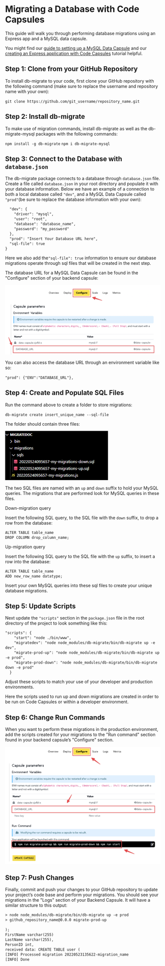 # Migrating a Database with Code Capsules

This guide will walk you through performing database migrations using an Express app and a MySQL data capsule.

You might find our [guide to setting up a MySQL Data Capsule](https://codecapsules.io/docs/reference/set-up-mysql-data-capsule/) and our [creating an Express application with Code Capsules](https://codecapsules.io/docs/tutorials/game-catalogue-with-nodejs-and-mysql/) tutorial helpful.


## Step 1: Clone from your GitHub Repository

To install db-migrate to your code, first clone your GitHub repository with the following command (make sure to replace the username and repository name with your own):

`git clone https://github.com/git_username/repository_name.git`


## Step 2: Install db-migrate

To make use of migration commands, install db-migrate as well as the db-migrate-mysql packages with the following commands:


`npm install -g db-migrate`
`npm i db-migrate-mysql`


## Step 3: Connect to the Database with `database.json`

The db-migrate package connects to a database through `database.json` file. Create a file called `database.json` in your root directory and populate it with your database information. Below we have an example of a connection to both a local database called `"dev"`, and a MySQL Data Capsule called `"prod"`(be sure to replace the database information with your own):

```{
  "dev": {
    "driver": "mysql",
    "user": "root",
    "database": "database_name",
    "password": "my_password"
  },
  "prod": "Insert Your Database URL here",
  "sql-file": true
}
```

Here we also add the`"sql-file": true` information to ensure our database migrations operate through sql files that will be created in the next step.

The database URL for a MySQL Data Capsule can be found in the "Configure" section of your backend capsule:

![DATABSE_URL](../assets/reference/database-migration-images/configure-tab.png)

 You can also access the database URL through an environment variable like so:

`"prod": {"ENV":"DATABASE_URL"},`



## Step 4: Create and Populate SQL Files

Run the command above to create a folder to store migrations: 

`db-migrate create insert_unique_name --sql-file`

The folder should contain three files:

![SQL files](../assets/reference/database-migration-images/sql-files.png)

The two SQL files are named with an `up` and `down` suffix to hold your MySQL queries. The migrations that are performed look for MySQL queries in these files.

Down-migration query

Insert the following SQL query, to the SQL file with the `down` suffix, to drop a row from the database:

```
ALTER TABLE table_name 
DROP COLUMN drop_column_name; 
```

Up-migration query

Insert the following SQL query to the SQL file with the `up` suffix, to insert a row into the database:

```
ALTER TABLE table_name
ADD new_row_name datatype;
```  


Insert your own MySQL queries into these sql files to create your unique database migrations.

## Step 5: Update Scripts

Next update the `"scripts"` section in the `package.json` file in the root directory of the project to look something like this: 


``` 
"scripts": {
    "start": "node ./bin/www",
    "migratedev": "node node_modules/db-migrate/bin/db-migrate up -e dev",
    "migrate-prod-up": "node node_modules/db-migrate/bin/db-migrate up -e prod",
    "migrate-prod-down": "node node_modules/db-migrate/bin/db-migrate down -e prod"
  }
```

Adjust these scripts to match your use of your developer and production environments.  

Here the scripts used to run up and down migrations are created in order to be run on Code Capsules or within a developer environment.


## Step 6: Change Run Commands

When you want to perform these migrations in the production environment, add the scripts created for your migrations to the "Run command" section found in your backend capsule’s "Configure" section.

![Run Command](../assets/reference/database-migration-images/configure-tab-run-command.png)

## Step 7: Push Changes
Finally, commit and push your changes to your GitHub repository to update your project’s code base and perform your migrations. You should see your migrations in the "Logs" section of your Backend Capsule. It will have a similar structure to this output:

```
> node node_modules/db-migrate/bin/db-migrate up -e prod
> github_repository_name@0.0.0 migrate-prod-up

);
FirstName varchar(255)
LastName varchar(255),
PersonID int,
received data: CREATE TABLE user (
[INFO] Processed migration 20220523135622-migration_name
[INFO] Done
```
